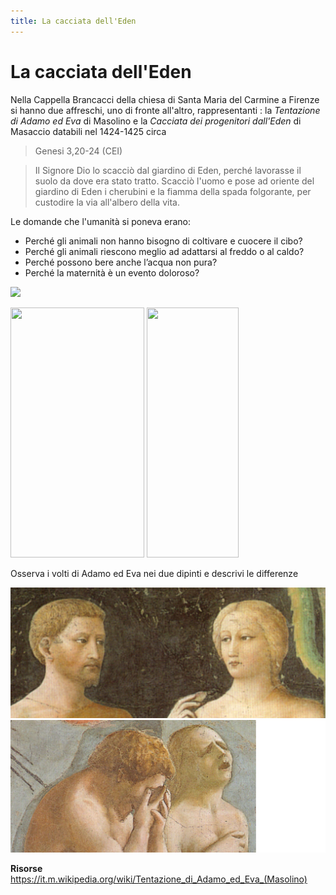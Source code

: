 ```yaml
---
title: La cacciata dell'Eden
---
```


# La cacciata dell'Eden

Nella Cappella Brancacci della chiesa di Santa Maria del Carmine a Firenze si hanno due affreschi, uno di fronte all'altro, rappresentanti : la *Tentazione di Adamo ed Eva* di Masolino e la *Cacciata dei progenitori dall'Eden* di Masaccio databili nel 1424-1425 circa

>Genesi 3,20-24 (CEI)

>Il Signore Dio lo scacciò dal giardino di Eden, perché lavorasse il suolo da dove era stato tratto. Scacciò l'uomo e pose ad oriente del giardino di Eden i cherubini e la fiamma della spada folgorante, per custodire la via all'albero della vita.

Le domande che l'umanità si poneva erano:
- Perché gli animali non hanno bisogno di coltivare e cuocere il cibo? 
- Perché gli animali riescono meglio ad adattarsi al freddo o al caldo? 
- Perché possono bere anche l’acqua non pura? 
- Perché la maternità è un evento doloroso?

![](https://sketchfab.com/models/0bec8eba45b3491ea19983c2d4358ee6/embed?)

<img src="https://upload.wikimedia.org/wikipedia/commons/9/9a/Cappella_brancacci%2C_Tentazione_di_Adamo_ed_Eva_%28restaurato%29%2C_Masolino.jpg" 
width="214" height="400"> <img src="https://upload.wikimedia.org/wikipedia/commons/thumb/d/d7/Cappella_brancacci%2C_Cacciata_di_Adamo_ed_Eva_%28restaurato%29%2C_Masaccio.jpg/703px-Cappella_brancacci%2C_Cacciata_di_Adamo_ed_Eva_%28restaurato%29%2C_Masaccio.jpg"  
width="147" height="400">    

Osserva i volti di Adamo ed Eva nei due dipinti e descrivi le differenze 

![Masaccio](img/D8508342-FE28-4B0A-A3F7-B2799A7CA170.jpeg)
![Masolino](img/8FD261B9-182D-47DE-B729-228E31313BF6.jpeg)



**Risorse**
https://it.m.wikipedia.org/wiki/Tentazione_di_Adamo_ed_Eva_(Masolino)



